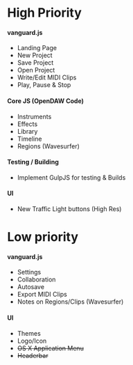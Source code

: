 High Priority
====

#### vanguard.js
* Landing Page
* New Project
* Save Project
* Open Project
* Write/Edit MIDI Clips
* Play, Pause & Stop

#### Core JS (OpenDAW Code)
* Instruments
* Effects
* Library
* Timeline
* Regions (Wavesurfer)

#### Testing / Building
* Implement GulpJS for testing & Builds

#### UI
* New Traffic Light buttons (High Res)

Low priority
===========

#### vanguard.js
* Settings
* Collaboration
* Autosave
* Export MIDI Clips
* Notes on Regions/Clips (Wavesurfer)

#### UI
* Themes
* Logo/Icon
* ~~OS X Application Menu~~
* ~~Headerbar~~

